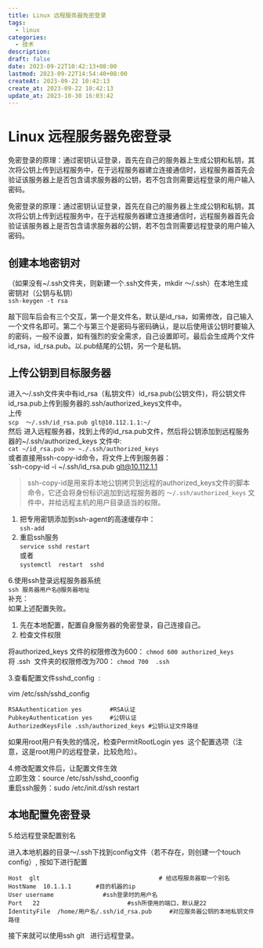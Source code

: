 ```yaml
---
title: Linux 远程服务器免密登录
tags:
  - linux
categories: 
  - 技术
description: 
draft: false
date: 2023-09-22T10:42:13+08:00
lastmod: 2023-09-22T14:54:40+08:00
createAt: 2023-09-22 10:42:13
create_at: 2023-09-22 10:42:13
update_at: 2023-10-30 16:03:42
---
```

# Linux 远程服务器免密登录

免密登录的原理：通过密钥认证登录，首先在自己的服务器上生成公钥和私钥，其次将公钥上传到远程服务中，在于远程服务器建立连接通信时，远程服务器首先会验证该服务器上是否包含请求服务器的公钥，若不包含则需要远程登录的用户输入密码。
<!-- more -->

免密登录的原理：通过密钥认证登录，首先在自己的服务器上生成公钥和私钥，其次将公钥上传到远程服务中，在于远程服务器建立连接通信时，远程服务器首先会验证该服务器上是否包含请求服务器的公钥，若不包含则需要远程登录的用户输入密码。
## 创建本地密钥对

（如果没有~/.ssh文件夹，则新建一个.ssh文件夹，mkdir ～/.ssh）在本地生成密钥对（公钥与私钥）  
`ssh-keygen -t rsa`

敲下回车后会有三个交互，第一个是文件名，默认是id_rsa，如需修改，自己输入一个文件名即可。第二个与第三个是密码与密码确认，是以后使用该公钥时要输入的密码，一般不设置，如有强烈的安全需求，自己设置即可。最后会生成两个文件id_rsa，id_rsa.pub。以.pub结尾的公钥，另一个是私钥。
## 上传公钥到目标服务器

进入～/.ssh文件夹中有id_rsa（私钥文件）id_rsa.pub(公钥文件)，将公钥文件id_rsa.pub上传到服务器的.ssh/authorized_keys文件中。  
上传  
`scp  ～/.ssh/id_rsa.pub glt@10.112.1.1:~/`  
然后 进入远程服务器，找到上传的id_rsa.pub文件，然后将公钥添加到远程服务器的~/.ssh/authorized_keys 文件中:  
`cat ~/id_rsa.pub >> ~./.ssh/authorized_keys`  
或者直接用ssh-copy-id命令，将文件上传到服务器：  
`ssh-copy-id -i ~/.ssh/id_rsa.pub glt@10.112.1.1

> ssh-copy-id是用来将本地公钥拷贝到远程的authorized_keys文件的脚本命令，它还会将身份标识追加到远程服务器的 `～/.ssh/authorized_keys` 文件中，并给远程主机的用户目录适当的权限。

1. 把专用密钥添加到ssh-agent的高速缓存中：  
`ssh-add`
1. 重启ssh服务  
`service sshd restart`  
或者  
`systemctl  restart  sshd`

6.使用ssh登录远程服务器系统  
`ssh 服务器用户名@服务器地址`  
补充：  
如果上述配置失败。
1. 先在本地配置，配置自身服务器的免密登录，自己连接自己。
2. 检查文件权限

将authorized_keys 文件的权限修改为600： `chmod 600 authorized_keys`  
将 .ssh  文件夹的权限修改为700： `chmod 700  .ssh`

3.查看配置文件sshd_config  :   

vim /etc/ssh/sshd_config
```shell
RSAAuthentication yes        #RSA认证
PubkeyAuthentication yes     #公钥认证
AuthorizedKeysFile .ssh/authorized_keys #公钥认证文件路径
```

如果用root用户有失败的情况，检查PermitRootLogin yes  这个配置选项（注意，这是root用户的远程登录，比较危险）。

4.修改配置文件后，让配置文件生效  
立即生效：source /etc/ssh/sshd_coonfig  
重启ssh服务：sudo /etc/init.d/ssh restart  
## 本地配置免密登录

5.给远程登录配置别名

进入本地机器的目录～/.ssh下找到config文件（若不存在，则创建一个touch config）, 按如下进行配置

```shell
Host  glt                                  # 给远程服务器取一个别名
HostName  10.1.1.1       #目的机器的ip
User username              #ssh登录时的用户名
Port   22                         #ssh所使用的端口，默认是22
IdentityFile  /home/用户名/.ssh/id_rsa.pub     #对应服务器公钥的本地私钥文件路径
```

接下来就可以使用ssh glt   进行远程登录。
